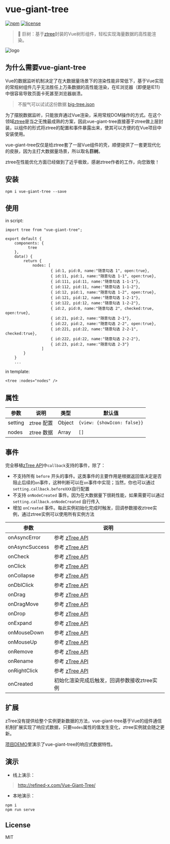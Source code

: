 # vue-giant-tree

[![npm](https://img.shields.io/npm/v/vue-giant-tree.svg)](https://www.npmjs.com/package/vue-giant-tree/)  [![license](https://img.shields.io/github/license/tower1229/vue-giant-tree.svg)]()

> :deciduous_tree: 巨树：基于[ztree](https://github.com/zTree/zTree_v3)封装的Vue树形组件，轻松实现海量数据的高性能渲染。

![logo](https://refined-x.com/asset/vgt-preview.png)

## 为什么需要vue-giant-tree

Vue的数据监听机制决定了在大数据量场景下的渲染性能非常低下，基于Vue实现的常规树组件几乎无法胜任上万条数据的高性能渲染，在IE浏览器（即便是IE11）中很容易导致页面卡死甚至浏览器崩溃。

> 不服气可以试试这份数据 [big-tree.json](http://refined-x.com/Vue-Giant-Tree/mock/big-tree.json)

为了摆脱数据监听，只能放弃通过Vue渲染，采用常规DOM操作的方式。在这个领域[ztree](https://github.com/zTree/zTree_v3)是当之无愧最成熟的方案，因此vue-giant-tree直接基于ztree做上层封装，以组件的形式将ztree的配置和事件暴露出来，使其可以方便的在Vue项目中安装使用。

vue-giant-tree仅仅是给ztree套了一层Vue组件的壳，顺便提供了一套更现代化的皮肤，因为主打大数据量场景，所以取名**巨树**。

ztree在性能优化方面已经做到了近乎极致，感谢ztree作者的工作，向您致敬！

## 安装

```
npm i vue-giant-tree --save
```

## 使用

in script:

```
import tree from "vue-giant-tree";

export default {
	components: {
          tree
	},
	data() {
		return {
			nodes: [
                    { id:1, pid:0, name:"随意勾选 1", open:true},
                    { id:11, pid:1, name:"随意勾选 1-1", open:true},
                    { id:111, pid:11, name:"随意勾选 1-1-1"},
                    { id:112, pid:11, name:"随意勾选 1-1-2"},
                    { id:12, pid:1, name:"随意勾选 1-2", open:true},
                    { id:121, pid:12, name:"随意勾选 1-2-1"},
                    { id:122, pid:12, name:"随意勾选 1-2-2"},
                    { id:2, pid:0, name:"随意勾选 2", checked:true, open:true},
                    { id:21, pid:2, name:"随意勾选 2-1"},
                    { id:22, pid:2, name:"随意勾选 2-2", open:true},
                    { id:221, pid:22, name:"随意勾选 2-2-1", checked:true},
                    { id:222, pid:22, name:"随意勾选 2-2-2"},
                    { id:23, pid:2, name:"随意勾选 2-3"}
                ]
		}
	}
	...
```

in template: 

```
<tree :nodes="nodes" />
```

## 属性

|  参数  | 说明  | 类型  |  默认值  |
|  ----  | ----  | ---  | ---  |
| setting  | ztree 配置 | Object |  `{view: {showIcon: false}}`  |
| nodes  | ztree 数据 | Array |  `[]`  |

## 事件

完全移植[zTree API](http://www.treejs.cn/v3/api.php)中`callback`支持的事件，除了：

- 不支持所有 `before` 开头的事件。这类事件的主要作用是根据返回值决定是否阻止后续的`on`事件，这种判断可以在`on`事件中实现；当然，你也可以通过`setting.callback.beforeXXX`自行配置
- 不支持 `onNodeCreated` 事件。因为在大数据量下很耗性能，如果需要可以通过 `setting.callback.onNodeCreated` 自行传入
- 增加 `onCreated` 事件。每此实例初始化完成时触发，回调参数接收ztree实例，通过ztree实例可以使用所有实例方法

|  参数  | 说明  | 
|  ----  | ----  |
| onAsyncError  | 参考 [zTree API](http://www.treejs.cn/v3/api.php) | 
| onAsyncSuccess  | 参考 [zTree API](http://www.treejs.cn/v3/api.php) | 
| onCheck  | 参考 [zTree API](http://www.treejs.cn/v3/api.php) | 
| onClick  | 参考 [zTree API](http://www.treejs.cn/v3/api.php) | 
| onCollapse  | 参考 [zTree API](http://www.treejs.cn/v3/api.php) | 
| onDblClick  | 参考 [zTree API](http://www.treejs.cn/v3/api.php) | 
| onDrag  | 参考 [zTree API](http://www.treejs.cn/v3/api.php) | 
| onDragMove  | 参考 [zTree API](http://www.treejs.cn/v3/api.php) | 
| onDrop  | 参考 [zTree API](http://www.treejs.cn/v3/api.php) | 
| onExpand  | 参考 [zTree API](http://www.treejs.cn/v3/api.php) | 
| onMouseDown  | 参考 [zTree API](http://www.treejs.cn/v3/api.php) | 
| onMouseUp  | 参考 [zTree API](http://www.treejs.cn/v3/api.php) | 
| onRemove  | 参考 [zTree API](http://www.treejs.cn/v3/api.php) | 
| onRename  | 参考 [zTree API](http://www.treejs.cn/v3/api.php) | 
| onRightClick  | 参考 [zTree API](http://www.treejs.cn/v3/api.php) | 
| onCreated  | 初始化渲染完成后触发，回调参数接收ztree实例 | 

## 扩展

zTree没有提供给整个实例更新数据的方法，vue-giant-tree基于Vue的组件通信机制扩展实现了响应式数据，只要`nodes`属性的值发生变化，ztree实例就会随之更新。

[项目DEMO](https://github.com/tower1229/Vue-Giant-Tree/blob/master/src/App.vue)里演示了vue-giant-tree的响应式数据特性。

## 演示

- 线上演示：

> http://refined-x.com/Vue-Giant-Tree/

- 本地演示：

```
npm i 
npm run serve 
```

## License

MIT
